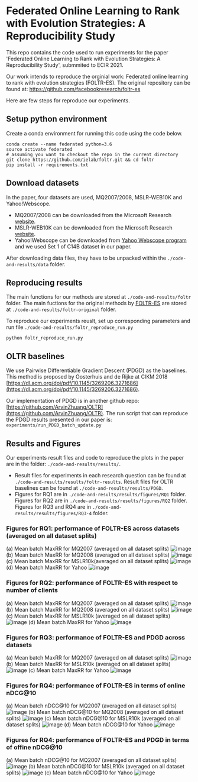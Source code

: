 # Federated Online Learning to Rank with Evolution Strategies: A Reproducibility Study

This repo contains the code used to run experiments for the paper 'Federated Online Learning to Rank with Evolution Strategies: A Reproducibility Study', submmited to ECIR 2021.

Our work intends to reproduce the orginial work: Federated online learning to rank with evolution strategies (FOLTR-ES). The original repository can be found at: https://github.com/facebookresearch/foltr-es

Here are few steps for reproduce our experiments.

## Setup python environment
Create a conda environment for running this code using the code below.

````
conda create --name federated python=3.6
source activate federated
# assuming you want to checkout the repo in the current directory
git clone https://github.com/ielab/foltr.git && cd foltr
pip install -r requirements.txt 
````

## Download datasets
In the paper, four datasets are used, MQ2007/2008, MSLR-WEB10K and Yahoo!Webscope.
- MQ2007/2008 can be downloaded from the Microsoft Research [website](https://www.microsoft.com/en-us/research/project/letor-learning-rank-information-retrieval/). 
- MSLR-WEB10K can be downloaded from the Microsoft Research [website](https://www.microsoft.com/en-us/research/project/mslr/).  
- Yahoo!Webscope can be downloaded from [Yahoo Webscope program](https://webscope.sandbox.yahoo.com/catalog.php?datatype=c) and we used Set 1 of C14B dataset in our paper.

After downloading data files, they have to be unpacked within the `./code-and-results/data` folder.

## Reproducing results
The main functions for our methods are stored at `./code-and-results/foltr` folder. The main fuctions for the original methods by [FOLTR-ES](https://github.com/facebookresearch/foltr-es) are stored at `./code-and-results/foltr-original` folder. 

To reproduce our experiments reuslt, set up corresponding parameters and run file `./code-and-results/foltr_reproduce_run.py`
```
python foltr_reproduce_run.py
```

## OLTR baselines
We use Pairwise Differentiable Gradient Descent (PDGD) as the baselines. This method is proposed by Oosterhuis and de Rijke at CIKM 2018 [https://dl.acm.org/doi/pdf/10.1145/3269206.3271686](https://dl.acm.org/doi/pdf/10.1145/3269206.3271686).

Our implementation of PDGD is in another github repo: [https://github.com/ArvinZhuang/OLTR](https://github.com/ArvinZhuang/OLTR).
The run script that can reproduce the PDGD results presented in our paper is: `experiments/run_PDGD_batch_update.py`

## Results and Figures
Our experiments result files and code to reproduce the plots in the paper are in the folder: `./code-and-results/results/`.  

- Result files for experiments in each research question can be found at `./code-and-results/results/foltr-results`. Result files for OLTR baselines can be found at `./code-and-results/results/PDGD`.
- Figures for RQ1 are in `./code-and-results/results/figures/RQ1` folder. Figures for RQ2 are in `./code-and-results/results/figures/RQ2` folder. Figures for RQ3 and RQ4 are in `./code-and-results/results/figures/RQ3-4` folder.

### Figures for RQ1: performance of FOLTR-ES across datasets (averaged on all dataset splits)
(a) Mean batch MaxRR for MQ2007 (averaged on all dataset splits)
![image](https://github.com/ielab/foltr/blob/master/code-and-results/results/figures/RQ1/mq2007_foltr_c2000_ps.png)
(b) Mean batch MaxRR for MQ2008 (averaged on all dataset splits)
![image](https://github.com/ielab/foltr/blob/master/code-and-results/results/figures/RQ1/mq2008_foltr_c2000_ps.png)
(c) Mean batch MaxRR for MSLR10k(averaged on all dataset splits)
![image](https://github.com/ielab/foltr/blob/master/code-and-results/results/figures/RQ1/mslr10k_foltr_c2000_ps.png)
(d) Mean batch MaxRR for Yahoo
![image](https://github.com/ielab/foltr/blob/master/code-and-results/results/figures/RQ1/yahoo_foltr_c2000_ps.png)

### Figures for RQ2: performance of FOLTR-ES with respect to number of clients
(a) Mean batch MaxRR for MQ2007 (averaged on all dataset splits)
![image](https://github.com/ielab/foltr/blob/master/code-and-results/results/figures/RQ2/mq2007_foltr_client_both_p0.9.png)
(b) Mean batch MaxRR for MQ2008 (averaged on all dataset splits)
![image](https://github.com/ielab/foltr/blob/master/code-and-results/results/figures/RQ2/mq2008_foltr_client_both_p0.9.png)
(c) Mean batch MaxRR for MSLR10k (averaged on all dataset splits)
![image](https://github.com/ielab/foltr/blob/master/code-and-results/results/figures/RQ2/mslr10k_foltr_client_both_p0.9.png)
(d) Mean batch MaxRR for Yahoo
![image](https://github.com/ielab/foltr/blob/master/code-and-results/results/figures/RQ2/yahoo_foltr_client_both_p0.9.png)

### Figures for RQ3: performance of FOLTR-ES and PDGD across datasets
(a) Mean batch MaxRR for MQ2007 (averaged on all dataset splits)
![image](https://github.com/ielab/foltr/blob/master/code-and-results/results/figures/RQ3-4/mq2007_foltr_PDGD_mrr_c2000_p1.0.png)
(b) Mean batch MaxRR for MSLR10k (averaged on all dataset splits)
![image](https://github.com/ielab/foltr/blob/master/code-and-results/results/figures/RQ3-4/mslr10k_foltr_PDGD_mrr_c2000_p1.0.png)
(c) Mean batch MaxRR for Yahoo
![image](https://github.com/ielab/foltr/blob/master/code-and-results/results/figures/RQ3-4/yahoo_foltr_PDGD_mrr_c2000_p1.0.png)

### Figures for RQ4: performance of FOLTR-ES in terms of online nDCG@10
(a) Mean batch nDCG@10 for MQ2007 (averaged on all dataset splits)
![image](https://github.com/ielab/foltr/blob/master/code-and-results/results/figures/RQ3-4/mq2007_foltr_DCG_both_c2000_ps.png)
(b) Mean batch nDCG@10 for MQ2008 (averaged on all dataset splits)
![image](https://github.com/ielab/foltr/blob/master/code-and-results/results/figures/RQ3-4/mq2008_foltr_DCG_both_c2000_ps.png)
(c) Mean batch nDCG@10 for MSLR10k (averaged on all dataset splits)
![image](https://github.com/ielab/foltr/blob/master/code-and-results/results/figures/RQ3-4/mslr10k_foltr_DCG_both_c2000_ps.png)
(d) Mean batch nDCG@10 for Yahoo
![image](https://github.com/ielab/foltr/blob/master/code-and-results/results/figures/RQ3-4/yahoo_foltr_DCG_both_c2000_ps.png)

### Figures for RQ4: performance of FOLTR-ES and PDGD in terms of offine nDCG@10
(a) Mean batch nDCG@10 for MQ2007 (averaged on all dataset splits)
![image](https://github.com/ielab/foltr/blob/master/code-and-results/results/figures/RQ3-4/mq2007_foltr_PDGD_offline_ndcg_c2000_p1.0.png)
(b) Mean batch nDCG@10 for MSLR10k (averaged on all dataset splits)
![image](https://github.com/ielab/foltr/blob/master/code-and-results/results/figures/RQ3-4/mslr10k_foltr_PDGD_offline_ndcg_c2000_p1.0.png)
(c) Mean batch nDCG@10 for Yahoo
![image](https://github.com/ielab/foltr/blob/master/code-and-results/results/figures/RQ3-4/yahoo_foltr_PDGD_offline_ndcg_c2000_p1.0.png)
